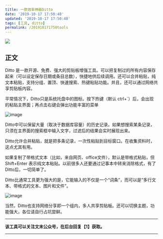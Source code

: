 ```yaml
---
title: 一款效率神器Ditto
date: '2019-10-17 17:50:48'
updated: '2019-10-17 17:50:48'
tags: [工具, ditto]
permalink: /201910171750tools
---
```

![](https://img.hacpai.com/bing/20181202.jpg?imageView2/1/w/960/h/540/interlace/1/q/100)


## 正文

Ditto 是一款开源、免费、强大的剪贴板增强工具。可以把复制过的所有内容保存起来（可以设定保存日期或条目总数），快捷地供后续调用。还可以合并粘贴，纯文本粘贴，支持分组、置顶、快速搜索、热键粘贴功能。并且，还可以通过网络共享剪贴板内容。



平常情况下，Ditto只是系统托盘中的图标。按下热键（默认 ctrl+`）后，会出现的粘贴主界面；再点击右键会弹出功能丰富的菜单

![image](https://cdn.jsdelivr.net/gh/smallersoup/jsDelivr-cdn@main/blog/article/imgconvert-csdnimg/60c8afc64c4f656ea86ba8a28712fbc2.png)

Ditto中可以保留大量（取决于数据库容量）的历史记录。如果想搜索某条记录，只须在主界面的搜索框中输入文字，过滤后的结果会实时展现出来。

Ditto允许合并粘贴，就是把多条记录，一次性粘贴到目标窗口。在收集资料时，这点尤其有用。

如果复制了带格式文本（比如，来自网页、office文件），默认是带格式粘贴，但 Shift+Enter 表示纯文本粘贴。以前很多人还要通过记事本中转来消除格式，有了Ditto后，一切简单了。

Ditto比通常工具更为强大的是，它能输入的不仅是一个“词条”，而可以是“多行文本、带格式的文本、图片和文件”。

![image](https://cdn.jsdelivr.net/gh/smallersoup/jsDelivr-cdn@main/blog/article/imgconvert-csdnimg/970998bca2a84fdc741ced1e4721d0fa.png)

当然，Ditto也支持网络分享即一个组内，多人共享剪贴板。还可以切换主题，功能强大，各位请自行占坑尝鲜。

----

**该工具可以关注文末公众号，在后台回复【1】获取。**

----
